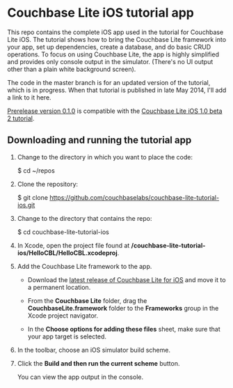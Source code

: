 # Couchbase Lite iOS tutorial app

This repo contains the complete iOS app used in the tutorial for Couchbase Lite iOS. The tutorial shows how to bring the Couchbase Lite framework into your app, set up dependencies, create a database, and do basic CRUD operations. To focus on using Couchbase Lite, the app is highly simplified and provides only console output in the simulator. (There's no UI output other than a plain white background screen).

The code in the master branch is for an updated version of the tutorial, which is in progress. When that tutorial is published in late May 2014, I'll add a link to it here.

[Prerelease version 0.1.0](https://github.com/couchbaselabs/couchbase-lite-tutorial-ios/releases) is compatible with the [Couchbase Lite iOS 1.0 beta 2 tutorial](http://docs.couchbase.com/couchbase-lite/cbl-ios/index.html#tutorial).

## Downloading and running the tutorial app

1. Change to the directory in which you want to place the code:

	$ cd ~/repos

2. Clone the repository:

	$ git clone https://github.com/couchbaselabs/couchbase-lite-tutorial-ios.git

3. Change to the directory that contains the repo:

	$ cd couchbase-lite-tutorial-ios

4. In Xcode, open the project file found at **/couchbase-lite-tutorial-ios/HelloCBL/HelloCBL.xcodeproj**.

5. Add the Couchbase Lite framework to the app.

	* Download the [latest release of Couchbase Lite for iOS](http://www.couchbase.com/communities/couchbase-lite) and move it to a permanent location.

	* From the **Couchbase Lite** folder, drag the **CouchbaseLite.framework** folder to the **Frameworks** group in the Xcode project navigator.

	* In the **Choose options for adding these files** sheet, make sure that your app target is selected.

6. In the toolbar, choose an iOS simulator build scheme.

7. Click the **Build and then run the current scheme** button.

	You can view the app output in the console.


